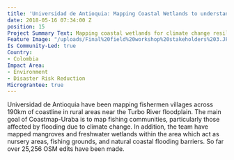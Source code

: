 ```yaml
---
title: 'Universidad de Antioquia: Mapping Coastal Wetlands to understand Flooding'
date: 2018-05-16 07:34:00 Z
position: 15
Project Summary Text: Mapping coastal wetlands for climate change resilience
Feature Image: "/uploads/Final%20field%20workshop%20stakeholders%203.JPG"
Is Community-Led: true
Country:
- Colombia
Impact Area:
- Environment
- Disaster Risk Reduction
Micrograntee: true
---
```


Universidad de Antioquia have been mapping fishermen villages across 190km of coastline in rural areas near the Turbo River floodplain. The main goal of Coastmap-Uraba is to map fishing communities, particularly those affected by flooding due to climate change. In addition, the team have mapped mangroves and freshwater wetlands within the area which act as nursery areas, fishing grounds, and natural coastal flooding barriers. So far over 25,256 OSM edits have been made.
